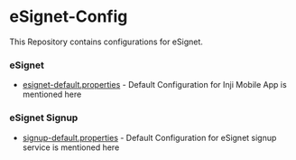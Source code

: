 # eSignet-Config
This Repository contains configurations for eSignet.

### eSignet
- [esignet-default.properties](esignet-default.properties) - Default Configuration for Inji Mobile App is mentioned here

### eSignet Signup
- [signup-default.properties](signup-default.properties) - Default Configuration for eSignet signup service is mentioned here